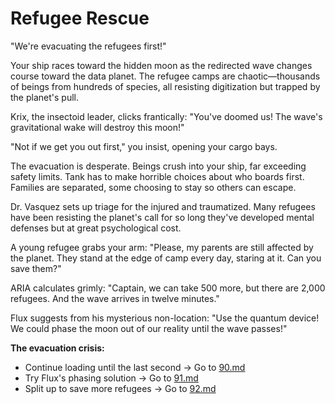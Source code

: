 # Refugee Rescue

"We're evacuating the refugees first!"

Your ship races toward the hidden moon as the redirected wave changes course toward the data planet. The refugee camps are chaotic—thousands of beings from hundreds of species, all resisting digitization but trapped by the planet's pull.

Krix, the insectoid leader, clicks frantically: "You've doomed us! The wave's gravitational wake will destroy this moon!"

"Not if we get you out first," you insist, opening your cargo bays.

The evacuation is desperate. Beings crush into your ship, far exceeding safety limits. Tank has to make horrible choices about who boards first. Families are separated, some choosing to stay so others can escape.

Dr. Vasquez sets up triage for the injured and traumatized. Many refugees have been resisting the planet's call for so long they've developed mental defenses but at great psychological cost.

A young refugee grabs your arm: "Please, my parents are still affected by the planet. They stand at the edge of camp every day, staring at it. Can you save them?"

ARIA calculates grimly: "Captain, we can take 500 more, but there are 2,000 refugees. And the wave arrives in twelve minutes."

Flux suggests from his mysterious non-location: "Use the quantum device! We could phase the moon out of our reality until the wave passes!"

**The evacuation crisis:**

- Continue loading until the last second → Go to [90.md](90.md)
- Try Flux's phasing solution → Go to [91.md](91.md)
- Split up to save more refugees → Go to [92.md](92.md)